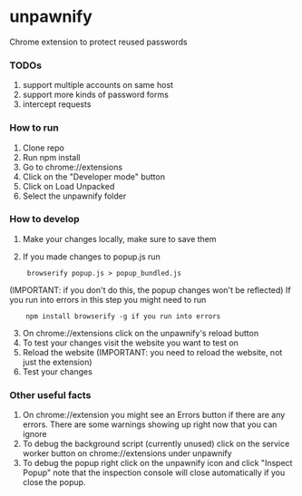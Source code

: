 # unpawnify
Chrome extension to protect reused passwords

### TODOs
1. support multiple accounts on same host
2. support more kinds of password forms
3. intercept requests
### How to run

1. Clone repo
1. Run npm install
1. Go to chrome://extensions
2. Click on the "Developer mode" button
3. Click on Load Unpacked
4. Select the unpawnify folder

### How to develop

1. Make your changes locally, make sure to save them
2. If you made changes to popup.js run

        browserify popup.js > popup_bundled.js

  (IMPORTANT: if you don't do this, the popup changes won't be reflected) If you run into errors in this step you might need to run

        npm install browserify -g if you run into errors

3. On chrome://extensions click on the unpawnify's reload button
4. To test your changes visit the website you want to test on
5. Reload the website (IMPORTANT: you need to reload the website, not just the extension)
6. Test your changes

### Other useful facts

1. On chrome://extension you might see an Errors button if there are any errors. There are some warnings showing up right now that you can ignore
2. To debug the background script (currently unused) click on the service worker button on chrome://extensions under unpawnify
3. To debug the popup right click on the unpawnify icon and click "Inspect Popup" note that the inspection console will close automatically if you close the popup.
